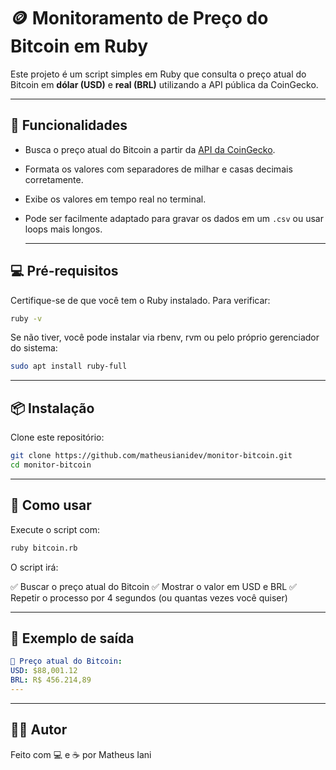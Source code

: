 # 🪙 Monitoramento de Preço do Bitcoin em Ruby

Este projeto é um script simples em Ruby que consulta o preço atual do Bitcoin em **dólar (USD)** e **real (BRL)** utilizando a API pública da CoinGecko.

---

## 🚀 Funcionalidades

- Busca o preço atual do Bitcoin a partir da [API da CoinGecko](https://www.coingecko.com/en/api).
- Formata os valores com separadores de milhar e casas decimais corretamente.
- Exibe os valores em tempo real no terminal.
- Pode ser facilmente adaptado para gravar os dados em um `.csv` ou usar loops mais longos.

  ---

## 💻 Pré-requisitos
Certifique-se de que você tem o Ruby instalado. Para verificar:

```bash
ruby -v
```
Se não tiver, você pode instalar via rbenv, rvm ou pelo próprio gerenciador do sistema:

```bash
sudo apt install ruby-full
```
  ---
  ## 📦 Instalação
  Clone este repositório:

  ```bash
git clone https://github.com/matheusianidev/monitor-bitcoin.git
cd monitor-bitcoin
```
  ---
## 🧠 Como usar
Execute o script com:

```bash
ruby bitcoin.rb
```
O script irá:

✅ Buscar o preço atual do Bitcoin
✅ Mostrar o valor em USD e BRL
✅ Repetir o processo por 4 segundos (ou quantas vezes você quiser)

  ---

## 🔧 Exemplo de saída

```yaml
💸 Preço atual do Bitcoin:
USD: $88,001.12
BRL: R$ 456.214,89
---
```
  ---

## 👨‍💻 Autor
Feito com 💻 e ☕ por Matheus Iani

  
